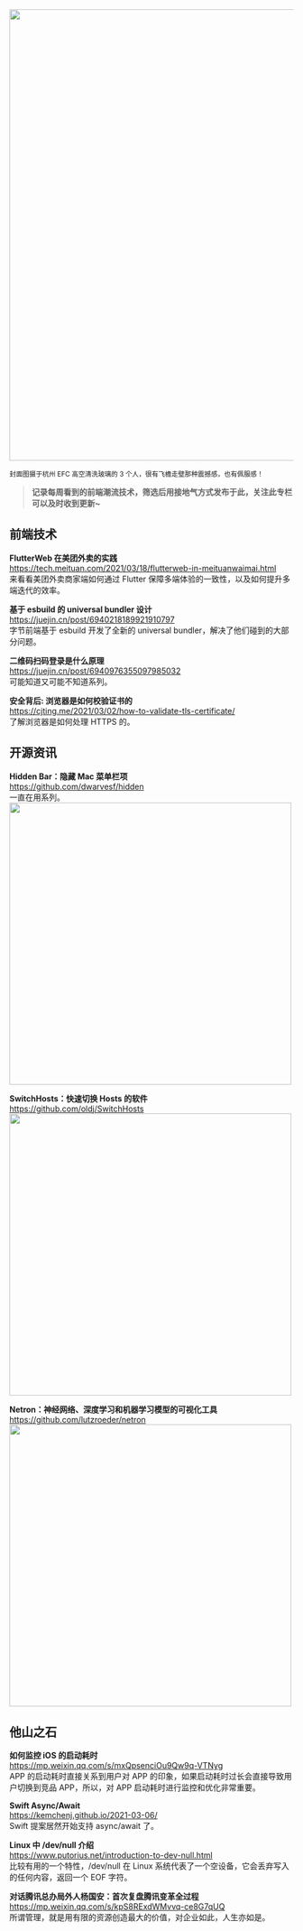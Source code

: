 <img src=https://gw.alipayobjects.com/zos/k/29/ZoRs7B.jpg width=800/>  

<small>封面图摄于杭州 EFC 高空清洗玻璃的 3 个人，很有飞檐走壁那种震撼感，也有佩服感！</small>  

> **记录每周看到的前端潮流技术，筛选后用接地气方式发布于此，关注此专栏可以及时收到更新~**  

## 前端技术

**FlutterWeb 在美团外卖的实践**  
<https://tech.meituan.com/2021/03/18/flutterweb-in-meituanwaimai.html>  
来看看美团外卖商家端如何通过 Flutter 保障多端体验的一致性，以及如何提升多端迭代的效率。

**基于 esbuild 的 universal bundler 设计**  
<https://juejin.cn/post/6940218189921910797>  
字节前端基于 esbuild 开发了全新的 universal bundler，解决了他们碰到的大部分问题。

**二维码扫码登录是什么原理**  
<https://juejin.cn/post/6940976355097985032>  
可能知道又可能不知道系列。

**安全背后: 浏览器是如何校验证书的**  
<https://cjting.me/2021/03/02/how-to-validate-tls-certificate/>  
了解浏览器是如何处理 HTTPS 的。

## 开源资讯

**Hidden Bar：隐藏 Mac 菜单栏项**  
<https://github.com/dwarvesf/hidden>  
一直在用系列。  
<img src=https://gw.alipayobjects.com/zos/k/ad/pWC1zS.gif width=500/>  

**SwitchHosts：快速切换 Hosts 的软件**  
<https://github.com/oldj/SwitchHosts>  
<img src=https://gw.alipayobjects.com/zos/k/br/CybaFK.jpg width=500/>  

**Netron：神经网络、深度学习和机器学习模型的可视化工具**  
<https://github.com/lutzroeder/netron>  
<img src=https://gw.alipayobjects.com/zos/k/ol/Cqg4nT.jpg width=500/>  

## 他山之石

**如何监控 iOS 的启动耗时**  
<https://mp.weixin.qq.com/s/mxQpsenciOu9Qw9q-VTNyg>  
APP 的启动耗时直接关系到用户对 APP 的印象，如果启动耗时过长会直接导致用户切换到竞品 APP，所以，对 APP 启动耗时进行监控和优化非常重要。

**Swift Async/Await**  
<https://kemchenj.github.io/2021-03-06/>  
Swift 提案居然开始支持 async/await 了。

**Linux 中 /dev/null 介绍**  
<https://www.putorius.net/introduction-to-dev-null.html>  
比较有用的一个特性，/dev/null 在 Linux 系统代表了一个空设备，它会丢弃写入的任何内容，返回一个 EOF 字符。

**对话腾讯总办局外人杨国安：首次复盘腾讯变革全过程**  
<https://mp.weixin.qq.com/s/kpS8RExdWMvvq-ce8G7qUQ>  
所谓管理，就是用有限的资源创造最大的价值，对企业如此，人生亦如是。
